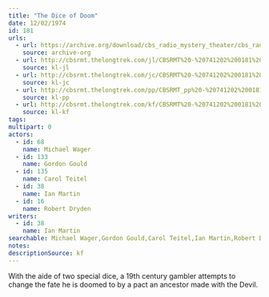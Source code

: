 ```yaml
---
title: "The Dice of Doom"
date: 12/02/1974
id: 181
urls: 
  - url: https://archive.org/download/cbs_radio_mystery_theater/cbs_radio_mystery_theater-0151-0200.zip/cbs_radio_mystery_theater-0151-0200%2Fcbsrmt_0181_the_dice_of_doom.mp3
    source: archive-org
  - url: http://cbsrmt.thelongtrek.com/jl/CBSRMT%20-%20741202%200181%20The%20Dice%20Of%20Doom_jl.mp3
    source: kl-jl
  - url: http://cbsrmt.thelongtrek.com/jc/CBSRMT%20-%20741202%200181%20Dice%20Of%20Doom%20vbr%20kb2%20-outro_jc.mp3
    source: kl-jc
  - url: http://cbsrmt.thelongtrek.com/pp/CBSRMT_pp%20-%20741202%200181%20The%20Dice%20of%20Doom.mp3
    source: kl-pp
  - url: http://cbsrmt.thelongtrek.com/kf/CBSRMT%20-%20741202%200181%20The%20Dice%20Of%20Doom_kf.mp3
    source: kl-kf
tags: 
multipart: 0
actors:  
  - id: 68
    name: Michael Wager  
  - id: 133
    name: Gordon Gould  
  - id: 135
    name: Carol Teitel  
  - id: 38
    name: Ian Martin  
  - id: 16
    name: Robert Dryden
writers:  
  - id: 38
    name: Ian Martin
searchable: Michael Wager,Gordon Gould,Carol Teitel,Ian Martin,Robert Dryden Ian Martin
notes: 
descriptionSource: kf
---
```

With the aide of two special dice, a 19th century gambler attempts to change the fate he is doomed to by a pact an ancestor made with the Devil.